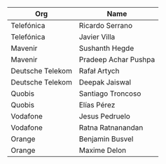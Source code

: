 | Org                    | Name                                                |
| -----------------------| ----------------------------------------------------|
| Telefónica | Ricardo Serrano |
| Telefónica | Javier Villa |
| Mavenir | Sushanth Hegde
| Mavenir | Pradeep Achar Pushpa|
| Deutsche Telekom | Rafał Artych |
| Deutsche Telekom| Deepak Jaiswal |
| Quobis | Santiago Troncoso |
| Quobis | Elías Pérez |
| Vodafone | Jesus Pedruelo |
| Vodafone | Ratna Ratnanandan |
| Orange | Benjamin Busvel |
| Orange | Maxime Delon |
